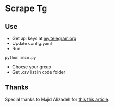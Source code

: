 # Scrape Tg
## Use
- Get api keys at [my.telegram.org](my.telegram.org)
- Update config.yaml
- Run
```python
python main.py
```
- Choose your group
- Get .csv list in code folder

## Thanks
Special thanks to Majid Alizadeh for [this this article](https://python.gotrained.com/scraping-telegram-group-members-python-telethon/).